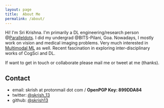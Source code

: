 ```yaml
---
layout: page
title:  About Me
permalink: /about/
---
```


Hi! I'm Sri Krishna. I'm primarily a DL engineering/research person @[Paralleldots](https://www.paralleldots.xyz). I did my undergrad @BITS-Pilani, Goa. Nowadays, I mostly work on vision and medical imaging problems. Very much interested in [Multimodal ML](https://arxiv.org/abs/1705.09406) as well. Recent fascination in exploring inter-disciplinary works of CogSci and DL.

If want to get in touch or collaborate please mail me or tweet at me (thanks).

## Contact

- email: skrish at protonmail dot com / **OpenPGP Key: 899DDA84**
- twitter: [@skrish_13](https://twitter.com/skrish_13)
- github: [@skrish13](https://github.com/skrish13)
